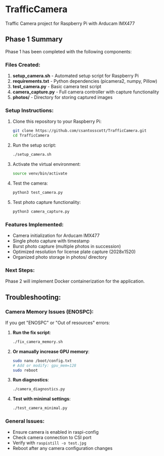 # TrafficCamera

Traffic Camera project for Raspberry Pi with Arducam IMX477

## Phase 1 Summary

Phase 1 has been completed with the following components:

### Files Created:
1. **setup_camera.sh** - Automated setup script for Raspberry Pi
2. **requirements.txt** - Python dependencies (picamera2, numpy, Pillow)
3. **test_camera.py** - Basic camera test script
4. **camera_capture.py** - Full camera controller with capture functionality
5. **photos/** - Directory for storing captured images

### Setup Instructions:

1. Clone this repository to your Raspberry Pi:
   ```bash
   git clone https://github.com/csantosscott/TrafficCamera.git
   cd TrafficCamera
   ```

2. Run the setup script:
   ```bash
   ./setup_camera.sh
   ```

3. Activate the virtual environment:
   ```bash
   source venv/bin/activate
   ```

4. Test the camera:
   ```bash
   python3 test_camera.py
   ```

5. Test photo capture functionality:
   ```bash
   python3 camera_capture.py
   ```

### Features Implemented:
- Camera initialization for Arducam IMX477
- Single photo capture with timestamp
- Burst photo capture (multiple photos in succession)
- Optimized resolution for license plate capture (2028x1520)
- Organized photo storage in photos/ directory

### Next Steps:
Phase 2 will implement Docker containerization for the application.

## Troubleshooting:

### Camera Memory Issues (ENOSPC):
If you get "ENOSPC" or "Out of resources" errors:

1. **Run the fix script**:
   ```bash
   ./fix_camera_memory.sh
   ```

2. **Or manually increase GPU memory**:
   ```bash
   sudo nano /boot/config.txt
   # Add or modify: gpu_mem=128
   sudo reboot
   ```

3. **Run diagnostics**:
   ```bash
   ./camera_diagnostics.py
   ```

4. **Test with minimal settings**:
   ```bash
   ./test_camera_minimal.py
   ```

### General Issues:
- Ensure camera is enabled in raspi-config
- Check camera connection to CSI port
- Verify with `raspistill -o test.jpg`
- Reboot after any camera configuration changes